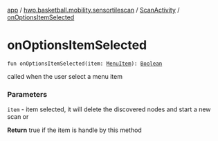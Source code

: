 [app](../../index.md) / [hwp.basketball.mobility.sensortilescan](../index.md) / [ScanActivity](index.md) / [onOptionsItemSelected](.)

# onOptionsItemSelected

`fun onOptionsItemSelected(item: `[`MenuItem`](https://developer.android.com/reference/android/view/MenuItem.html)`): `[`Boolean`](https://kotlinlang.org/api/latest/jvm/stdlib/kotlin/-boolean/index.html)

called when the user select a menu item

### Parameters

`item` - item selected, it will delete the discovered nodes and start a new scan or

**Return**
true if the item is handle by this method

